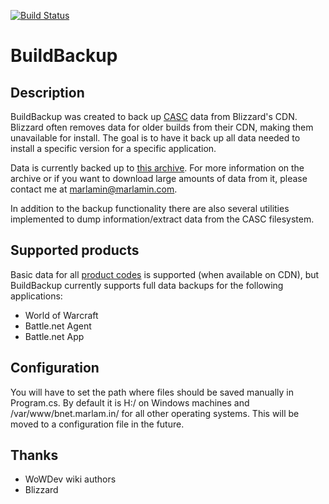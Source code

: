 [![Build Status](https://travis-ci.org/Marlamin/BuildBackup.svg?branch=master)](https://travis-ci.org/Marlamin/BuildBackup)

# BuildBackup

## Description
BuildBackup was created to back up [CASC](https://wowdev.wiki/CASC) data from Blizzard's CDN. Blizzard often removes data for older builds from their CDN, making them unavailable for install. The goal is to have it back up all data needed to install a specific version for a specific application.

Data is currently backed up to [this archive](https://bnet.marlam.in). For more information on the archive or if you want to download large amounts of data from it, please contact me at marlamin@marlamin.com.

In addition to the backup functionality there are also several utilities implemented to dump information/extract data from the CASC filesystem.

## Supported products
Basic data for all [product codes](https://wowdev.wiki/CASC#NGDP_Program_Codes) is supported (when available on CDN), but BuildBackup currently supports full data backups for the following applications:
- World of Warcraft
- Battle.net Agent
- Battle.net App

## Configuration
You will have to set the path where files should be saved manually in Program.cs. By default it is H:/ on Windows machines and /var/www/bnet.marlam.in/ for all other operating systems. This will be moved to a configuration file in the future.

## Thanks
- WoWDev wiki authors
- Blizzard
